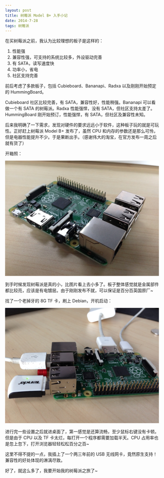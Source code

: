 ```yaml
---
layout: post
title: 树莓派 Model B+ 入手小记
date: 2014-7-28
tags: 树莓派
---
```



在买树莓派之前，我认为比较理想的板子是这样的：

1. 性能强
2. 兼容性强，可支持的系统比较多，外设驱动完善
3. 有 SATA，读写速度快
4. 功率小，省电
5. 社区支持完善

前后考虑了多款板子，包括 Cubieboard、Bananapi、Radxa 以及刚刚开始预定的 HummingBoard。

Cubieboard 社区比较完善，有 SATA，兼容性好，性能稍强。Bananapi 可以看做一个有 SATA 的树莓派。Radxa 性能强悍，没有 SATA，但社区支持太差了。HummingBoard 刚开始预订，性能强悍，有 SATA，但社区及兼容性未知。

后来我明确了一下需求，发现对硬件的要求远远小于软件，这种板子玩的就是可玩性。正好赶上树莓派 Model B+ 发布了，虽然 CPU 和内存的参数还是那么可怜，但是电器性能提升不少。于是果断出手。（感谢伟大的淘宝，在官方发布一周之后就有货了）

开箱照：

![开箱照](/static/img/IMG_0735.JPG)

到手时候发现树莓派是真的小，比图片看上去小多了。板子整体感觉就是金属部件都比较亮，应该是有电镀层。由于刚刚发布不就，可以保证是百分百英国原厂~

找了一个老掉牙的 8G TF 卡，刷上 Debian，开机启动：

![工作照](/static/img/IMG_0737.JPG)

进行完一些设置之后就进桌面了，第一感觉是还算流畅，至少鼠标右键没有卡顿。但是由于 CPU 以及 TF 卡太烂，每打开一个程序都需要加载半天。CPU 占用率也是忽上忽下，打开浏览器轻轻松松百分之百~

这里不得不提的一点，我插上了一个两三年前的 USB 无线网卡，竟然原生支持！兼容性的好处体现的淋漓尽致。

好了，就这么多了，我要开始我的树莓派之旅了~